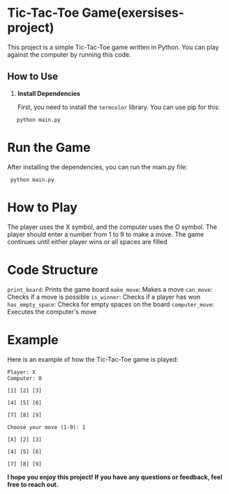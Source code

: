 # Tic-Tac-Toe Game(exersises-project)

This project is a simple Tic-Tac-Toe game written in Python. You can play against the computer by running this code.

## How to Use

1. **Install Dependencies**

   First, you need to install the `termcolor` library. You can use pip for this:
```shell
   python main.py
```
# Run the Game

After installing the dependencies, you can run the main.py file:
  ```shell
   python main.py
  ```
# How to Play

The player uses the X symbol, and the computer uses the O symbol.
The player should enter a number from 1 to 9 to make a move.
The game continues until either player wins or all spaces are filled

# Code Structure
`print_board`: Prints the game board
`make_move`: Makes a move
`can_move`: Checks if a move is possible
`is_winner`: Checks if a player has won
`has_empty_space`: Checks for empty spaces on the board
`computer_move`: Executes the computer's move
# Example
Here is an example of how the Tic-Tac-Toe game is played:
```shell
Player: X
Computer: O

[1] [2] [3] 

[4] [5] [6] 

[7] [8] [9] 

Choose your move (1-9): 1

[X] [2] [3]

[4] [5] [6]

[7] [8] [9] 
```
**I hope you enjoy this project! If you have any questions or feedback, feel free to reach out.**

